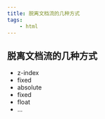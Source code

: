 ```yaml
---
title: 脱离文档流的几种方式
tags:
    - html
---
```


## 脱离文档流的几种方式

- z-index
- fixed
- absolute
- fixed
- float
- ...

